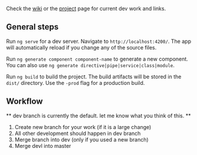 

Check the [wiki](https://github.com/jpruee/badness-ng2-site/wiki) or the [project](https://github.com/jpruee/badness-ng2-site/projects/1) page for current dev work and links.

## General steps

Run `ng serve` for a dev server. Navigate to `http://localhost:4200/`. The app will automatically reload if you change any of the source files.

Run `ng generate component component-name` to generate a new component. You can also use `ng generate directive|pipe|service|class|module`.

Run `ng build` to build the project. The build artifacts will be stored in the `dist/` directory. Use the `-prod` flag for a production build.

## Workflow

** dev branch is currently the default. let me know what you think of this. **

1) Create new branch for your work (if it is a large change)  
2) All other development should happen in dev branch  
3) Merge branch into dev (only if you used a new branch)  
4) Merge devl into master
